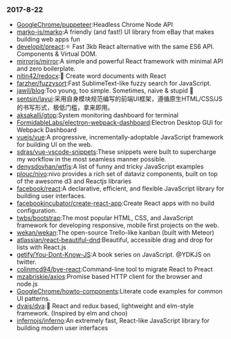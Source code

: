 ### 2017-8-22 
* [GoogleChrome/puppeteer](https://github.com//GoogleChrome/puppeteer):Headless Chrome Node API 
* [marko-js/marko](https://github.com//marko-js/marko):A friendly (and fast!) UI library from eBay that makes building web apps fun 
* [developit/preact](https://github.com//developit/preact):⚛️ Fast 3kb React alternative with the same ES6 API. Components & Virtual DOM. 
* [mirrorjs/mirror](https://github.com//mirrorjs/mirror):A simple and powerful React framework with minimal API and zero boilerplate. 
* [nitin42/redocx](https://github.com//nitin42/redocx):📄 Create word documents with React 
* [farzher/fuzzysort](https://github.com//farzher/fuzzysort):Fast SublimeText-like fuzzy search for JavaScript. 
* [jawil/blog](https://github.com//jawil/blog):Too young, too simple. Sometimes, naive & stupid 🐌 
* [sentsin/layui](https://github.com//sentsin/layui):采用自身模块规范编写的前端UI框架，遵循原生HTML/CSS/JS的书写形式，极低门槛，拿来即用。 
* [aksakalli/gtop](https://github.com//aksakalli/gtop):System monitoring dashboard for terminal 
* [FormidableLabs/electron-webpack-dashboard](https://github.com//FormidableLabs/electron-webpack-dashboard):Electron Desktop GUI for Webpack Dashboard 
* [vuejs/vue](https://github.com//vuejs/vue):A progressive, incrementally-adoptable JavaScript framework for building UI on the web. 
* [sdras/vue-vscode-snippets](https://github.com//sdras/vue-vscode-snippets):These snippets were built to supercharge my workflow in the most seamless manner possible. 
* [denysdovhan/wtfjs](https://github.com//denysdovhan/wtfjs):A list of funny and tricky JavaScript examples 
* [plouc/nivo](https://github.com//plouc/nivo):nivo provides a rich set of dataviz components, built on top of the awesome d3 and Reactjs libraries 
* [facebook/react](https://github.com//facebook/react):A declarative, efficient, and flexible JavaScript library for building user interfaces. 
* [facebookincubator/create-react-app](https://github.com//facebookincubator/create-react-app):Create React apps with no build configuration. 
* [twbs/bootstrap](https://github.com//twbs/bootstrap):The most popular HTML, CSS, and JavaScript framework for developing responsive, mobile first projects on the web. 
* [wekan/wekan](https://github.com//wekan/wekan):The open-source Trello-like kanban (built with Meteor) 
* [atlassian/react-beautiful-dnd](https://github.com//atlassian/react-beautiful-dnd):Beautiful, accessible drag and drop for lists with React.js 
* [getify/You-Dont-Know-JS](https://github.com//getify/You-Dont-Know-JS):A book series on JavaScript. @YDKJS on twitter. 
* [colinmcd94/bye-react](https://github.com//colinmcd94/bye-react):Command-line tool to migrate React to Preact 
* [mzabriskie/axios](https://github.com//mzabriskie/axios):Promise based HTTP client for the browser and node.js 
* [GoogleChrome/howto-components](https://github.com//GoogleChrome/howto-components):Literate code examples for common UI patterns. 
* [dvajs/dva](https://github.com//dvajs/dva):🌱 React and redux based, lightweight and elm-style framework. (Inspired by elm and choo) 
* [infernojs/inferno](https://github.com//infernojs/inferno):An extremely fast, React-like JavaScript library for building modern user interfaces 
